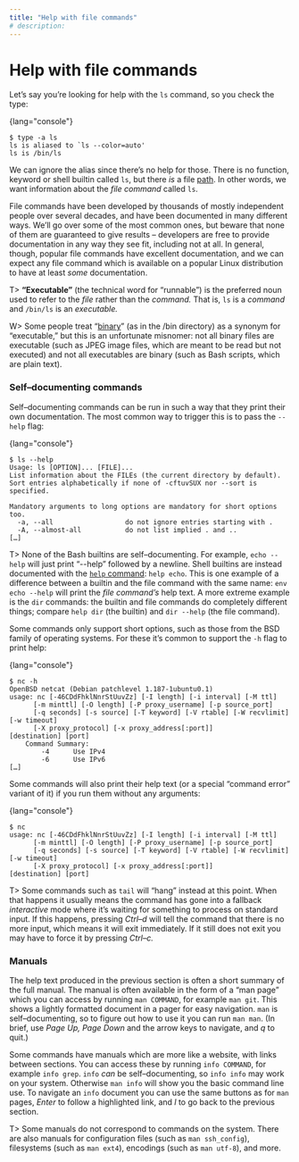 ```yaml
---
title: "Help with file commands"
# description:
---
```


# Help with file commands


Let’s say you’re looking for help with the `ls` command, so you check the type:

{lang="console"}
```
$ type -a ls
ls is aliased to `ls --color=auto'
ls is /bin/ls
```

We can ignore the alias since there’s no help for those. There is no function, keyword or shell builtin called `ls`, but there *is* a file [path](#path). In other words, we want information about the *file command* called `ls`.

File commands have been developed by thousands of mostly independent people over several decades, and have been documented in many different ways. We’ll go over some of the most common ones, but beware that none of them are guaranteed to give results – developers are free to provide documentation in any way they see fit, including not at all. In general, though, popular file commands have excellent documentation, and we can expect any file command which is available on a popular Linux distribution to have at least *some* documentation.

T> **“Executable”** (the technical word for “runnable”) is the preferred noun used to refer to the *file* rather than the *command.* That is, `ls` is a *command* and `/bin/ls` is an *executable.*

W> Some people treat “[binary](https://en.wikipedia.org/w/index.php?title=Binary_file&oldid=1007457677)” (as in the /bin directory) as a synonym for “executable,” but this is an unfortunate misnomer: not all binary files are executable (such as JPEG image files, which are meant to be read but not executed) and not all executables are binary (such as Bash scripts, which are plain text).


### Self–documenting commands

Self–documenting commands can be run in such a way that they print their own documentation. The most common way to trigger this is to pass the `--help` flag:

{lang="console"}
```
$ ls --help
Usage: ls [OPTION]... [FILE]...
List information about the FILEs (the current directory by default).
Sort entries alphabetically if none of -cftuvSUX nor --sort is specified.

Mandatory arguments to long options are mandatory for short options too.
  -a, --all                  do not ignore entries starting with .
  -A, --almost-all           do not list implied . and ..
[…]
```

T> None of the Bash builtins are self–documenting. For example, `echo --help` will just print “--help” followed by a newline. Shell builtins are instead documented with the [`help` command](#builtin-help): `help echo`. This is one example of a difference between a builtin and the file command with the same name: `env echo --help` will print the *file command’s* help text. A more extreme example is the `dir` commands: the builtin and file commands do completely different things; compare `help dir` (the builtin) and `dir --help` (the file command).

Some commands only support short options, such as those from the BSD family of operating systems. For these it’s common to support the `-h` flag to print help:

{lang="console"}
```
$ nc -h
OpenBSD netcat (Debian patchlevel 1.187-1ubuntu0.1)
usage: nc [-46CDdFhklNnrStUuvZz] [-I length] [-i interval] [-M ttl]
	  [-m minttl] [-O length] [-P proxy_username] [-p source_port]
	  [-q seconds] [-s source] [-T keyword] [-V rtable] [-W recvlimit] [-w timeout]
	  [-X proxy_protocol] [-x proxy_address[:port]] 	  [destination] [port]
	Command Summary:
		-4		Use IPv4
		-6		Use IPv6
[…]
```

Some commands will also print their help text (or a special “command error” variant of it) if you run them without any arguments:

{lang="console"}
```
$ nc
usage: nc [-46CDdFhklNnrStUuvZz] [-I length] [-i interval] [-M ttl]
	  [-m minttl] [-O length] [-P proxy_username] [-p source_port]
	  [-q seconds] [-s source] [-T keyword] [-V rtable] [-W recvlimit] [-w timeout]
	  [-X proxy_protocol] [-x proxy_address[:port]] 	  [destination] [port]
```

T> Some commands such as `tail` will “hang” instead at this point. When that happens it usually means the command has gone into a fallback *interactive* mode where it’s waiting for something to process on standard input. If this happens, pressing *Ctrl–d* will tell the command that there is no more input, which means it will exit immediately. If it still does not exit you may have to force it by pressing *Ctrl–c.*


### Manuals

The help text produced in the previous section is often a short summary of the full manual. The manual is often available in the form of a “man page” which you can access by running `man COMMAND`, for example `man git`. This shows a lightly formatted document in a pager for easy navigation. `man` is self–documenting, so to figure out how to use it you can run `man man`. (In brief, use *Page Up,* *Page Down* and the arrow keys to navigate, and *q* to quit.)

Some commands have manuals which are more like a website, with links between sections. You can access these by running `info COMMAND`, for example `info grep`. `info` *can* be self–documenting, so `info info` may work on your system. Otherwise `man info` will show you the basic command line use. To navigate an `info` document you can use the same buttons as for `man` pages, *Enter* to follow a highlighted link, and *l* to go back to the previous section.

T> Some manuals do not correspond to commands on the system. There are also manuals for configuration files (such as `man ssh_config`), filesystems (such as `man ext4`), encodings (such as `man utf-8`), and more.
